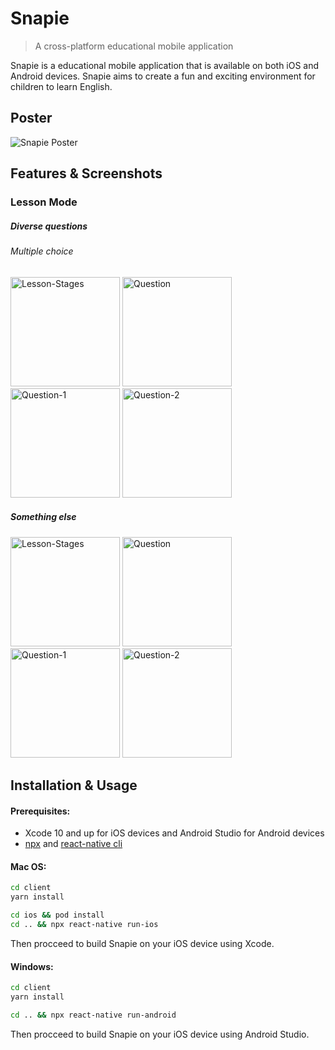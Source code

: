 # Snapie
> A cross-platform educational mobile application

Snapie is a educational mobile application that is available on both iOS and Android devices. Snapie aims to create a
fun and exciting environment for children to learn English.

## Poster
![Snapie Poster](https://res.cloudinary.com/dp6np8gta/image/upload/v1591454645/snapie/demo-pictures/Demo-Poster.jpg)

## Features & Screenshots
### Lesson Mode 
##### Diverse questions
###### Multiple choice
<div>
    <img alt="Lesson-Stages" width="175" src="https://res.cloudinary.com/dp6np8gta/image/upload/v1591458029/snapie/demo-pictures/iOS/Lesson-Stages.png">
    <img alt="Question" width="175" src="https://res.cloudinary.com/dp6np8gta/image/upload/v1591458029/snapie/demo-pictures/iOS/Question.png" />
    <img alt="Question-1" width="175" src="https://res.cloudinary.com/dp6np8gta/image/upload/v1591458652/snapie/demo-pictures/iOS/Question-1.png" />
    <img alt="Question-2" width="175" src="https://res.cloudinary.com/dp6np8gta/image/upload/v1591458652/snapie/demo-pictures/iOS/Question-2.png" />
</div>

##### Something else
<div>
    <img alt="Lesson-Stages" width="175" src="https://res.cloudinary.com/dp6np8gta/image/upload/v1591458029/snapie/demo-pictures/iOS/Lesson-Stages.png">
    <img alt="Question" width="175" src="https://res.cloudinary.com/dp6np8gta/image/upload/v1591458029/snapie/demo-pictures/iOS/Question.png" />
    <img alt="Question-1" width="175" src="https://res.cloudinary.com/dp6np8gta/image/upload/v1591458652/snapie/demo-pictures/iOS/Question-1.png" />
    <img alt="Question-2" width="175" src="https://res.cloudinary.com/dp6np8gta/image/upload/v1591458652/snapie/demo-pictures/iOS/Question-2.png" />
</div>

## Installation & Usage
#### Prerequisites:
- Xcode 10 and up for iOS devices and Android Studio for Android devices
- [npx](https://www.npmjs.com/package/npx) and [react-native cli](https://github.com/react-native-community/cli) 

#### Mac OS:
```sh
cd client
yarn install

cd ios && pod install
cd .. && npx react-native run-ios
```

Then procceed to build Snapie on your iOS device using Xcode.

#### Windows:
```sh
cd client
yarn install

cd .. && npx react-native run-android
```

Then procceed to build Snapie on your iOS device using Android Studio.


